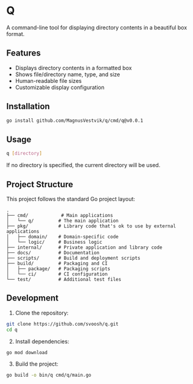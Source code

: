 # Q

A command-line tool for displaying directory contents in a beautiful box format.

## Features

- Displays directory contents in a formatted box
- Shows file/directory name, type, and size
- Human-readable file sizes
- Customizable display configuration

## Installation

```bash
go install github.com/MagnusVestvik/q/cmd/q@v0.0.1
```

## Usage

```bash
q [directory]
```

If no directory is specified, the current directory will be used.

## Project Structure

This project follows the standard Go project layout:

```
.
├── cmd/            # Main applications
│   └── q/         # The main application
├── pkg/           # Library code that's ok to use by external applications
│   ├── domain/    # Domain-specific code
│   └── logic/     # Business logic
├── internal/      # Private application and library code
├── docs/          # Documentation
├── scripts/       # Build and deployment scripts
├── build/         # Packaging and CI
│   ├── package/   # Packaging scripts
│   └── ci/        # CI configuration
└── test/          # Additional test files
```

## Development

1. Clone the repository:
```bash
git clone https://github.com/svoosh/q.git
cd q
```

2. Install dependencies:
```bash
go mod download
```

3. Build the project:
```bash
go build -o bin/q cmd/q/main.go
```
